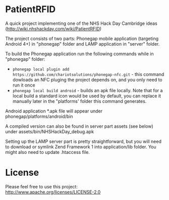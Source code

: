 PatientRFID
===========

A quick project implementing one of the NHS Hack Day Cambridge ideas (http://wiki.nhshackday.com/wiki/PatientRFID)

The project consists of two parts: Phonegap mobile application (targeting Android 4+) in "phonegap" folder and LAMP application in "server" folder.

To build the Phonegap application run the following commands while in "phonegap" folder:

* `phonegap local plugin add https://github.com/chariotsolutions/phonegap-nfc.git` - this command dowloads an NFC pluging the project depends on, and you only need to run it once
* `phonegap local build android` - builds an apk file locally. Note that for a local build a standard icon would be used by default, you can replace it manually later in the "platforms' folder this command generates.

Android application *.apk file will appear under phonegap/platforms/android/bin

A compiled version can also be found in server part assets (see below) under assets/bin/NHSHackDay_debug.apk

Setting up the LAMP server part is pretty straightforward, but you will need to download or symlink Zend Framework 1 into application/lib folder. You might also need to update .htaccess file.

License
=======

Please feel free to use this project: http://www.apache.org/licenses/LICENSE-2.0
